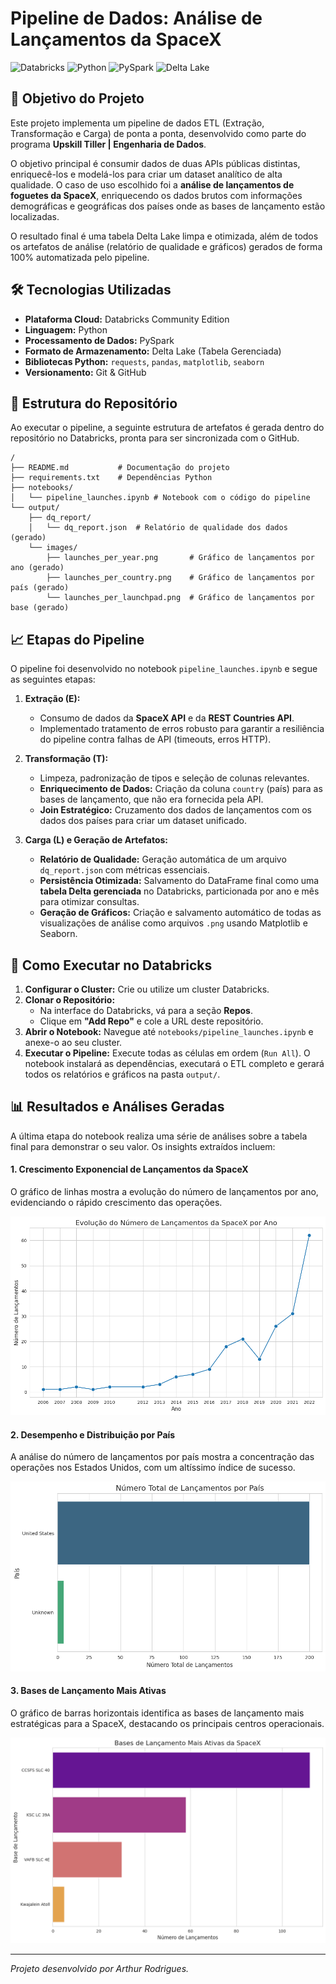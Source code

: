 # Pipeline de Dados: Análise de Lançamentos da SpaceX

![Databricks](https://img.shields.io/badge/Databricks-FF3621?style=for-the-badge&logo=databricks&logoColor=white)
![Python](https://img.shields.io/badge/Python-3776AB?style=for-the-badge&logo=python&logoColor=white)
![PySpark](https://img.shields.io/badge/PySpark-002D5E?style=for-the-badge&logo=apache-spark&logoColor=white)
![Delta Lake](https://img.shields.io/badge/Delta_Lake-00435A?style=for-the-badge&logo=linux&logoColor=white)

## 🎯 Objetivo do Projeto

Este projeto implementa um pipeline de dados ETL (Extração, Transformação e Carga) de ponta a ponta, desenvolvido como parte do programa **Upskill Tiller | Engenharia de Dados**.

O objetivo principal é consumir dados de duas APIs públicas distintas, enriquecê-los e modelá-los para criar um dataset analítico de alta qualidade. O caso de uso escolhido foi a **análise de lançamentos de foguetes da SpaceX**, enriquecendo os dados brutos com informações demográficas e geográficas dos países onde as bases de lançamento estão localizadas.

O resultado final é uma tabela Delta Lake limpa e otimizada, além de todos os artefatos de análise (relatório de qualidade e gráficos) gerados de forma 100% automatizada pelo pipeline.

## 🛠️ Tecnologias Utilizadas

* **Plataforma Cloud:** Databricks Community Edition
* **Linguagem:** Python
* **Processamento de Dados:** PySpark
* **Formato de Armazenamento:** Delta Lake (Tabela Gerenciada)
* **Bibliotecas Python:** `requests`, `pandas`, `matplotlib`, `seaborn`
* **Versionamento:** Git & GitHub

## 📂 Estrutura do Repositório

Ao executar o pipeline, a seguinte estrutura de artefatos é gerada dentro do repositório no Databricks, pronta para ser sincronizada com o GitHub.

```
/
├── README.md           # Documentação do projeto
├── requirements.txt    # Dependências Python
├── notebooks/
│   └── pipeline_launches.ipynb # Notebook com o código do pipeline
└── output/
    ├── dq_report/
    │   └── dq_report.json  # Relatório de qualidade dos dados (gerado)
    └── images/
        ├── launches_per_year.png       # Gráfico de lançamentos por ano (gerado)
        ├── launches_per_country.png    # Gráfico de lançamentos por país (gerado)
        └── launches_per_launchpad.png  # Gráfico de lançamentos por base (gerado)
```

## 📈 Etapas do Pipeline

O pipeline foi desenvolvido no notebook `pipeline_launches.ipynb` e segue as seguintes etapas:

1.  **Extração (E):**
    * Consumo de dados da **SpaceX API** e da **REST Countries API**.
    * Implementado tratamento de erros robusto para garantir a resiliência do pipeline contra falhas de API (timeouts, erros HTTP).

2.  **Transformação (T):**
    * Limpeza, padronização de tipos e seleção de colunas relevantes.
    * **Enriquecimento de Dados:** Criação da coluna `country` (país) para as bases de lançamento, que não era fornecida pela API.
    * **Join Estratégico:** Cruzamento dos dados de lançamentos com os dados dos países para criar um dataset unificado.

3.  **Carga (L) e Geração de Artefatos:**
    * **Relatório de Qualidade:** Geração automática de um arquivo `dq_report.json` com métricas essenciais.
    * **Persistência Otimizada:** Salvamento do DataFrame final como uma **tabela Delta gerenciada** no Databricks, particionada por ano e mês para otimizar consultas.
    * **Geração de Gráficos:** Criação e salvamento automático de todas as visualizações de análise como arquivos `.png` usando Matplotlib e Seaborn.

## 🚀 Como Executar no Databricks

1.  **Configurar o Cluster:** Crie ou utilize um cluster Databricks.
2.  **Clonar o Repositório:**
    * Na interface do Databricks, vá para a seção **Repos**.
    * Clique em **"Add Repo"** e cole a URL deste repositório.
3.  **Abrir o Notebook:** Navegue até `notebooks/pipeline_launches.ipynb` e anexe-o ao seu cluster.
4.  **Executar o Pipeline:** Execute todas as células em ordem (`Run All`). O notebook instalará as dependências, executará o ETL completo e gerará todos os relatórios e gráficos na pasta `output/`.

## 📊 Resultados e Análises Geradas

A última etapa do notebook realiza uma série de análises sobre a tabela final para demonstrar o seu valor. Os insights extraídos incluem:

#### 1. Crescimento Exponencial de Lançamentos da SpaceX
O gráfico de linhas mostra a evolução do número de lançamentos por ano, evidenciando o rápido crescimento das operações.

![Gráfico de Lançamentos por Ano](notebooks/output/images/launches_per_year.png)

#### 2. Desempenho e Distribuição por País
A análise do número de lançamentos por país mostra a concentração das operações nos Estados Unidos, com um altíssimo índice de sucesso.

![Gráfico de Lançamentos por País](notebooks/output/images/launches_per_country.png)

#### 3. Bases de Lançamento Mais Ativas
O gráfico de barras horizontais identifica as bases de lançamento mais estratégicas para a SpaceX, destacando os principais centros operacionais.

![Gráfico de Lançamentos por Base](notebooks/output/images/launches_per_launchpad.png)

---

*Projeto desenvolvido por Arthur Rodrigues.*